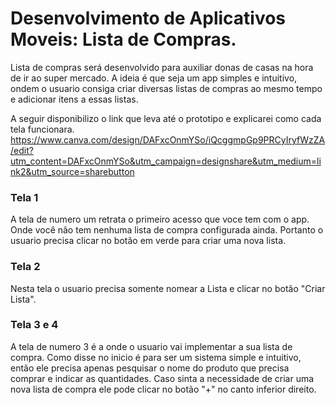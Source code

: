 
# Desenvolvimento de Aplicativos Moveis: Lista de Compras.


Lista de compras será desenvolvido para auxiliar donas de casas na hora de ir ao super mercado. A ideia é que seja um app simples e intuitivo, ondem o usuario consiga criar diversas listas de compras ao mesmo tempo e adicionar itens a essas listas. 

A seguir disponibilizo o link que leva até o prototipo e explicarei como cada tela funcionara. 
https://www.canva.com/design/DAFxcOnmYSo/iQcggmpGp9PRCyIryfWzZA/edit?utm_content=DAFxcOnmYSo&utm_campaign=designshare&utm_medium=link2&utm_source=sharebutton

### Tela 1 
A tela de numero um retrata o primeiro acesso que voce tem com o app. Onde você não tem nenhuma lista de compra configurada ainda. Portanto o usuario precisa clicar no botão em verde para criar uma nova lista.

### Tela 2
Nesta tela o usuario precisa somente nomear a Lista e clicar no botão "Criar Lista". 

### Tela 3 e 4
A tela de numero 3 é a onde o usuario vai implementar a sua lista de compra. Como disse no inicio é para ser um sistema simple e intuitivo, então ele precisa apenas pesquisar o nome do produto que precisa comprar e indicar as quantidades. Caso sinta a necessidade de criar uma nova lista de compra ele pode clicar no botão "+" no canto inferior direito.  

